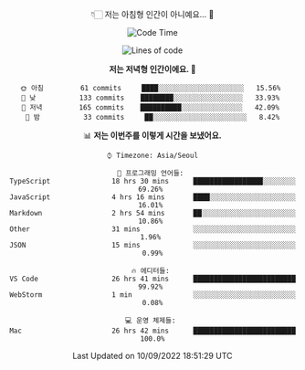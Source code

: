 <div align='center'>
 
👇🏻 저는 아침형 인간이 아니예요... 🙊
 
<!--START_SECTION:waka-->
![Code Time](http://img.shields.io/badge/Code%20Time-1%2C845%20hrs%2010%20mins-blue)

![Lines of code](https://img.shields.io/badge/%EC%A0%80%EB%8A%94%20%EC%97%AC%ED%83%9C%EA%B9%8C%EC%A7%80%20-288%20Thousand%20%EC%A4%84%EC%9D%98%20%EC%BD%94%EB%93%9C%EB%A5%BC%20%EC%9E%91%EC%84%B1%ED%96%88%EC%96%B4%EC%9A%94.-blue)

**저는 저녁형 인간이에요. 🦉** 

```text
🌞 아침         61 commits     ████░░░░░░░░░░░░░░░░░░░░░   15.56% 
🌆 낮　         133 commits    ████████░░░░░░░░░░░░░░░░░   33.93% 
🌃 저녁         165 commits    ██████████░░░░░░░░░░░░░░░   42.09% 
🌙 밤　         33 commits     ██░░░░░░░░░░░░░░░░░░░░░░░   8.42%

```


📊 **저는 이번주를 이렇게 시간을 보냈어요.** 

```text
⌚︎ Timezone: Asia/Seoul

💬 프로그래밍 언어들: 
TypeScript               18 hrs 30 mins      █████████████████░░░░░░░░   69.26% 
JavaScript               4 hrs 16 mins       ████░░░░░░░░░░░░░░░░░░░░░   16.01% 
Markdown                 2 hrs 54 mins       ██░░░░░░░░░░░░░░░░░░░░░░░   10.86% 
Other                    31 mins             ░░░░░░░░░░░░░░░░░░░░░░░░░   1.96% 
JSON                     15 mins             ░░░░░░░░░░░░░░░░░░░░░░░░░   0.99%

🔥 에디터들: 
VS Code                  26 hrs 41 mins      █████████████████████████   99.92% 
WebStorm                 1 min               ░░░░░░░░░░░░░░░░░░░░░░░░░   0.08%

💻 운영 체제들: 
Mac                      26 hrs 42 mins      █████████████████████████   100.0%

```


 Last Updated on 10/09/2022 18:51:29 UTC
<!--END_SECTION:waka-->
 </div>
<!---
Emewjin/Emewjin is a ✨ special ✨ repository because its `README.md` (this file) appears on your GitHub profile.
You can click the Preview link to take a look at your changes.
--->
